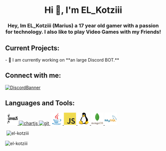 <h1 align="center">Hi 👋, I'm EL_Kotziii</h1>
<h3 align="center">Hey, Im EL_Kotziii (Marius) a 17 year old gamer with a passion for technology. I also like to play Video Games with my Friends!</h3>

<h2 align="left">Current Projects:</h2>
- 🔭 I am currently working on **an large Discord BOT.**

<h2 align="left">Connect with me:</h2>

[![DiscordBanner](https://invidget.switchblade.xyz/T4qxqekbSP)](https://discord.gg/T4qxqekbSP)<br />

<h2 align="left">Languages and Tools:</h2>
<p align="left"> <a href="https://canvasjs.com" target="_blank" rel="noreferrer"> <img src="https://raw.githubusercontent.com/Hardik0307/Hardik0307/master/assets/canvasjs-charts.svg" alt="canvasjs" width="40" height="40"/> </a> <a href="https://www.chartjs.org" target="_blank" rel="noreferrer"> <img src="https://www.chartjs.org/media/logo-title.svg" alt="chartjs" width="40" height="40"/> </a> <a href="https://git-scm.com/" target="_blank" rel="noreferrer"> <img src="https://www.vectorlogo.zone/logos/git-scm/git-scm-icon.svg" alt="git" width="40" height="40"/> </a> <a href="https://www.java.com" target="_blank" rel="noreferrer"> <img src="https://raw.githubusercontent.com/devicons/devicon/master/icons/java/java-original.svg" alt="java" width="40" height="40"/> </a> <a href="https://developer.mozilla.org/en-US/docs/Web/JavaScript" target="_blank" rel="noreferrer"> <img src="https://raw.githubusercontent.com/devicons/devicon/master/icons/javascript/javascript-original.svg" alt="javascript" width="40" height="40"/> </a> <a href="https://www.linux.org/" target="_blank" rel="noreferrer"> <img src="https://raw.githubusercontent.com/devicons/devicon/master/icons/linux/linux-original.svg" alt="linux" width="40" height="40"/> </a> <a href="https://www.mongodb.com/" target="_blank" rel="noreferrer"> <img src="https://raw.githubusercontent.com/devicons/devicon/master/icons/mongodb/mongodb-original-wordmark.svg" alt="mongodb" width="40" height="40"/> </a> <a href="https://www.mysql.com/" target="_blank" rel="noreferrer"> <img src="https://raw.githubusercontent.com/devicons/devicon/master/icons/mysql/mysql-original-wordmark.svg" alt="mysql" width="40" height="40"/> </a> <a href="https://www.sqlite.org/" target="_blank" rel="noreferrer"> </a> </p>

<p>&nbsp;<img align="center" src="https://github-readme-stats.vercel.app/api?username=el-kotziii&show_icons=true&locale=en" alt="el-kotziii" /></p>

<p><img align="center" src="https://github-readme-streak-stats.herokuapp.com/?user=el-kotziii&" alt="el-kotziii" /></p>
